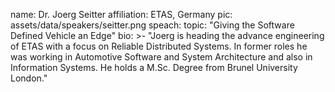name: Dr. Joerg Seitter
affiliation: ETAS, Germany
pic: assets/data/speakers/seitter.png
speach:
    topic: "Giving the Software Defined Vehicle an Edge"
bio: >-
    "Joerg is heading the advance engineering of ETAS with a focus on Reliable Distributed Systems. In former roles he was working in Automotive Software and System Architecture and also in Information Systems. He holds a M.Sc. Degree from Brunel University London."
